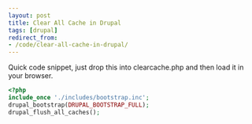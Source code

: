 ```yaml
---
layout: post
title: Clear All Cache in Drupal
tags: [drupal]
redirect_from:
- /code/clear-all-cache-in-drupal/
---
```

Quick code snippet, just drop this into clearcache.php and then load it in your browser.

<!--break-->

```php
<?php
include_once './includes/bootstrap.inc';
drupal_bootstrap(DRUPAL_BOOTSTRAP_FULL);
drupal_flush_all_caches();
```